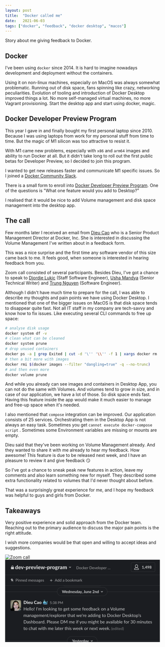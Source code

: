 ```yaml
---
layout: post
title:  "Docker called me"
date:   2021-06-03
tags: ["docker", "feedback", "docker desktop", "macos"]
---
```


Story about me giving feedback to Docker.

## Docker

I’ve been using `docker` since 2014. It is hard to imagine nowadays development and deployment without the containers.

Using it on non-linux machines, especially on MacOS was always somewhat problematic. Running out of disk space, fans spinning like crazy, networking peculiarities.
Evolution of tooling and introduction of Docker Desktop improved things a lot. No more self-managed virtual machines, no more Vagrant provisioning. Start the desktop app and start using docker, magic.


## Docker Developer Preview Program

This year I gave in and finally bought my first personal laptop since 2010. Because I was using laptops from work for my personal stuff from time to time. But the magic of M1 silicon was too attractive to resist it.

With M1 came new problems, especially with `x86` and `arm64` images and ability to run Docker at all. But it didn't take long to roll out the first public betas for Developer Preview, so I decided to join this program.

I wanted to get new releases faster and  communicate M1 specific issues.
So I joined a [Docker Community Slack](dockercommunity.slack.com).

There is a small form to enroll into [Docker Developer Preview Program](https://www.docker.com/community/get-involved/developer-preview).
One of the questions is "What one feature would you add to Desktop?"

I realised that it would be nice to add Volume management and disk space management into the desktop app.

## The call

Few months later I received an email from [Dieu Cao](https://www.linkedin.com/in/dieucao/) who is a Senior Product Management Director at Docker, Inc.
She is interested in discussing the Volume Management I've written about in a feedback form.

This was a nice surprise and the first time any software vendor of this size came back to me. It feels good, when someone is interested in hearing feedback from you.

Zoom call consisted of several participants. Besides Dieu, I've got a chance to speak to [Djordje Lukic](https://www.linkedin.com/in/djordjelukic/) (Staff Software Engineer), [Usha Mandya](https://www.linkedin.com/in/ushamandya/) (Senior Technical Writer) and [Trung Nguyen](https://www.linkedin.com/in/trungutt/) (Software Engineer).


Although I didn't have much time to prepare for the call, I was able to describe my thoughts and pain points we have using Docker Desktop.
I mentioned that one of the bigger issues on MacOS is that disk space tends to disappear quite fast.
Not all IT staff in my company are tech-savvy and know how to fix issues. Like executing several CLI commands to free up space:

```sh
# analyse disk usage
docker system df -v
# clean what can be cleaned
docker system prune
# drop unused containers
docker ps -a | grep Exited | cut -d '\'' '\\'' -f 1 | xargs docker rm
# then a bit more with images
docker rmi $(docker images --filter "dangling=true" -q --no-trunc)
# and then even more
docker volume prune
```

And while you already can see images and containers in Desktop App, you can not do the same with Volumes. And volumes tend to grow in size, and in case of our application, we have a lot of those. So disk space ends fast.
Having this feature inside the app would make it much easier to manage and free-up space when it's needed.

I also mentioned that `compose` integration can be improved.
Our application consists of 25 services. Orchestrating them in the Desktop App is not always an easy task.
Sometimes you get `cannot execute docker-compose script` . Sometimes some Environment variables are missing or mounts are empty.

Dieu said that they've been working on Volume Management already. And they wanted to share it with me already to hear my feedback.
How awesome! This feature is due to be released next week, and I have an pleasure to review it and give feedback 😏

So I've got a chance to sneak peak new features in action, leave my comments and also learn something new for myself.
They described some extra functionality related to volumes that I'd never thought about before.

That was a surprisingly great experience for me, and I hope my feedback was helpful to guys and girls from Docker.

## Takeaways

Very positive experience and solid approach from the Docker team. Reaching out to the primary audience to discuss the major pain points is the right attitude.

I wish more companies would be that open and willing to accept ideas and suggestions.

<img src="/img/docker/zoom.png" alt="Zoom call" />

<img src="/img/docker/dev-preview-program.png" alt="Dev preview program" />
